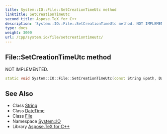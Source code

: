 ```yaml
---
title: System::IO::File::SetCreationTimeUtc method
linktitle: SetCreationTimeUtc
second_title: Aspose.TeX for C++
description: 'System::IO::File::SetCreationTimeUtc method. NOT IMPLEMENTED in C++.'
type: docs
weight: 3000
url: /cpp/system.io/file/setcreationtimeutc/
---
```

## File::SetCreationTimeUtc method


NOT IMPLEMENTED.

```cpp
static void System::IO::File::SetCreationTimeUtc(const String &path, DateTime creationTimeUtc)
```


## See Also

* Class [String](../../../system/string/)
* Class [DateTime](../../../system/datetime/)
* Class [File](../)
* Namespace [System::IO](../../)
* Library [Aspose.TeX for C++](../../../)
